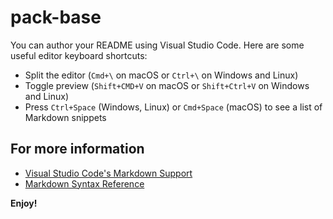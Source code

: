 <!--
 * @Author: your name
 * @Date: 2020-12-13 21:44:32
 * @LastEditTime: 2020-12-13 22:38:09
 * @LastEditors: your name
 * @Description: In User Settings Edit
 * @FilePath: \vscode-externsion-pack\pack-base\README.md
-->
# pack-base

You can author your README using Visual Studio Code. Here are some useful editor keyboard shortcuts:

- Split the editor (`Cmd+\` on macOS or `Ctrl+\` on Windows and Linux)
- Toggle preview (`Shift+CMD+V` on macOS or `Shift+Ctrl+V` on Windows and Linux)
- Press `Ctrl+Space` (Windows, Linux) or `Cmd+Space` (macOS) to see a list of Markdown snippets

## For more information

- [Visual Studio Code's Markdown Support](http://code.visualstudio.com/docs/languages/markdown)
- [Markdown Syntax Reference](https://help.github.com/articles/markdown-basics/)

**Enjoy!**
